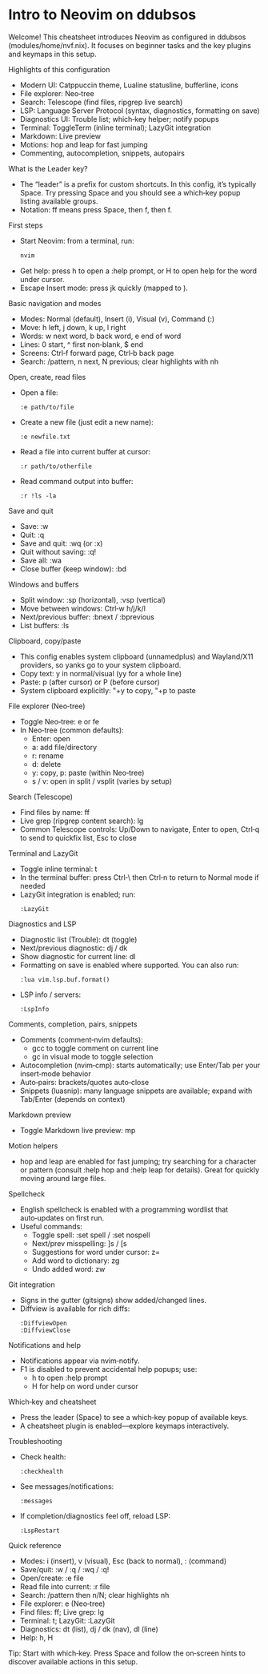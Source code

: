 # Intro to Neovim on ddubsos

Welcome! This cheatsheet introduces Neovim as configured in ddubsos (modules/home/nvf.nix). It focuses on beginner tasks and the key plugins and keymaps in this setup.

Highlights of this configuration
- Modern UI: Catppuccin theme, Lualine statusline, bufferline, icons
- File explorer: Neo‑tree
- Search: Telescope (find files, ripgrep live search)
- LSP: Language Server Protocol (syntax, diagnostics, formatting on save)
- Diagnostics UI: Trouble list; which‑key helper; notify popups
- Terminal: ToggleTerm (inline terminal); LazyGit integration
- Markdown: Live preview
- Motions: hop and leap for fast jumping
- Commenting, autocompletion, snippets, autopairs

What is the Leader key?
- The “leader” is a prefix for custom shortcuts. In this config, it’s typically Space. Try pressing Space and you should see a which‑key popup listing available groups.
- Notation: <leader>ff means press Space, then f, then f.

First steps
- Start Neovim: from a terminal, run:
  ```bash path=null start=null
  nvim
  ```
- Get help: press <leader>h to open a :help prompt, or <leader>H to open help for the word under cursor.
- Escape Insert mode: press jk quickly (mapped to <Esc>).

Basic navigation and modes
- Modes: Normal (default), Insert (i), Visual (v), Command (:)
- Move: h left, j down, k up, l right
- Words: w next word, b back word, e end of word
- Lines: 0 start, ^ first non‑blank, $ end
- Screens: Ctrl‑f forward page, Ctrl‑b back page
- Search: /pattern, n next, N previous; clear highlights with <leader>nh

Open, create, read files
- Open a file:
  ```vim path=null start=null
  :e path/to/file
  ```
- Create a new file (just edit a new name):
  ```vim path=null start=null
  :e newfile.txt
  ```
- Read a file into current buffer at cursor:
  ```vim path=null start=null
  :r path/to/otherfile
  ```
- Read command output into buffer:
  ```vim path=null start=null
  :r !ls -la
  ```

Save and quit
- Save: :w
- Quit: :q
- Save and quit: :wq (or :x)
- Quit without saving: :q!
- Save all: :wa
- Close buffer (keep window): :bd

Windows and buffers
- Split window: :sp (horizontal), :vsp (vertical)
- Move between windows: Ctrl‑w h/j/k/l
- Next/previous buffer: :bnext / :bprevious
- List buffers: :ls

Clipboard, copy/paste
- This config enables system clipboard (unnamedplus) and Wayland/X11 providers, so yanks go to your system clipboard.
- Copy text: y in normal/visual (yy for a whole line)
- Paste: p (after cursor) or P (before cursor)
- System clipboard explicitly: "+y to copy, "+p to paste

File explorer (Neo‑tree)
- Toggle Neo‑tree: <leader>e or <leader>fe
- In Neo‑tree (common defaults):
  - Enter: open
  - a: add file/directory
  - r: rename
  - d: delete
  - y: copy, p: paste (within Neo‑tree)
  - s / v: open in split / vsplit (varies by setup)

Search (Telescope)
- Find files by name: <leader>ff
- Live grep (ripgrep content search): <leader>lg
- Common Telescope controls: Up/Down to navigate, Enter to open, Ctrl‑q to send to quickfix list, Esc to close

Terminal and LazyGit
- Toggle inline terminal: <leader>t
- In the terminal buffer: press Ctrl‑\ then Ctrl‑n to return to Normal mode if needed
- LazyGit integration is enabled; run:
  ```vim path=null start=null
  :LazyGit
  ```

Diagnostics and LSP
- Diagnostic list (Trouble): <leader>dt (toggle)
- Next/previous diagnostic: <leader>dj / <leader>dk
- Show diagnostic for current line: <leader>dl
- Formatting on save is enabled where supported. You can also run:
  ```vim path=null start=null
  :lua vim.lsp.buf.format()
  ```
- LSP info / servers:
  ```vim path=null start=null
  :LspInfo
  ```

Comments, completion, pairs, snippets
- Comments (comment‑nvim defaults):
  - gcc to toggle comment on current line
  - gc in visual mode to toggle selection
- Autocompletion (nvim‑cmp): starts automatically; use Enter/Tab per your insert‑mode behavior
- Auto‑pairs: brackets/quotes auto‑close
- Snippets (luasnip): many language snippets are available; expand with Tab/Enter (depends on context)

Markdown preview
- Toggle Markdown live preview: <leader>mp

Motion helpers
- hop and leap are enabled for fast jumping; try searching for a character or pattern (consult :help hop and :help leap for details). Great for quickly moving around large files.

Spellcheck
- English spellcheck is enabled with a programming wordlist that auto‑updates on first run.
- Useful commands:
  - Toggle spell: :set spell / :set nospell
  - Next/prev misspelling: ]s / [s
  - Suggestions for word under cursor: z=
  - Add word to dictionary: zg
  - Undo added word: zw

Git integration
- Signs in the gutter (gitsigns) show added/changed lines.
- Diffview is available for rich diffs:
  ```vim path=null start=null
  :DiffviewOpen
  :DiffviewClose
  ```

Notifications and help
- Notifications appear via nvim‑notify.
- F1 is disabled to prevent accidental help popups; use:
  - <leader>h to open :help prompt
  - <leader>H for help on word under cursor

Which‑key and cheatsheet
- Press the leader (Space) to see a which‑key popup of available keys.
- A cheatsheet plugin is enabled—explore keymaps interactively.

Troubleshooting
- Check health:
  ```vim path=null start=null
  :checkhealth
  ```
- See messages/notifications:
  ```vim path=null start=null
  :messages
  ```
- If completion/diagnostics feel off, reload LSP:
  ```vim path=null start=null
  :LspRestart
  ```

Quick reference
- Modes: i (insert), v (visual), Esc (back to normal), : (command)
- Save/quit: :w / :q / :wq / :q!
- Open/create: :e file
- Read file into current: :r file
- Search: /pattern then n/N; clear highlights <leader>nh
- File explorer: <leader>e (Neo‑tree)
- Find files: <leader>ff; Live grep: <leader>lg
- Terminal: <leader>t; LazyGit: :LazyGit
- Diagnostics: <leader>dt (list), <leader>dj / <leader>dk (nav), <leader>dl (line)
- Help: <leader>h, <leader>H

Tip: Start with which‑key. Press Space and follow the on‑screen hints to discover available actions in this setup.

